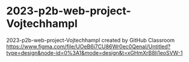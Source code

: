 # 2023-p2b-web-project-Vojtechhampl
2023-p2b-web-project-Vojtechhampl created by GitHub Classroom
https://www.figma.com/file/UOeB6i7CU86Wr0ec0QenaI/Untitled?type=design&node-id=0%3A1&mode=design&t=xGHmXrB8Ii1eoSVW-1
